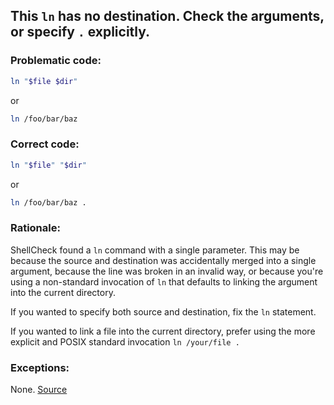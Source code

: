 ## This `ln` has no destination. Check the arguments, or specify `.` explicitly.

### Problematic code:

```sh
ln "$file $dir"
```

or

```sh
ln /foo/bar/baz
```

### Correct code:

```sh
ln "$file" "$dir"
```

or

```sh
ln /foo/bar/baz .
```
### Rationale:

ShellCheck found a `ln` command with a single parameter. This may be because the source and destination was accidentally merged into a single argument, because the line was broken in an invalid way, or because you're using a non-standard invocation of `ln` that defaults to linking the argument into the current directory.

If you wanted to specify both source and destination, fix the `ln` statement.

If you wanted to link a file into the current directory, prefer using the more explicit and POSIX standard invocation `ln /your/file .` 

### Exceptions:

None.
[Source](https://github.com/koalaman/shellcheck/wiki/SC2226)

